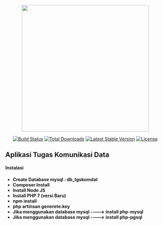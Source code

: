 <p align="center"><a href="https://laravel.com" target="_blank"><img src="https://raw.githubusercontent.com/laravel/art/master/logo-lockup/5%20SVG/2%20CMYK/1%20Full%20Color/laravel-logolockup-cmyk-red.svg" width="400"></a></p>

<p align="center">
<a href="https://travis-ci.org/laravel/framework"><img src="https://travis-ci.org/laravel/framework.svg" alt="Build Status"></a>
<a href="https://packagist.org/packages/laravel/framework"><img src="https://img.shields.io/packagist/dt/laravel/framework" alt="Total Downloads"></a>
<a href="https://packagist.org/packages/laravel/framework"><img src="https://img.shields.io/packagist/v/laravel/framework" alt="Latest Stable Version"></a>
<a href="https://packagist.org/packages/laravel/framework"><img src="https://img.shields.io/packagist/l/laravel/framework" alt="License"></a>
</p>

## Aplikasi Tugas Komunikasi Data

<h4>Instalasi<h4>
    <ul>
        <li>Create Database mysql : db_tgskomdat</li>
<li>Composer Install</li>
<li>Install Node JS</li>
<li>Install PHP 7 (versi Baru)</li>
<li>npm install</li>
<li>php artinsan generete:key</li>
        <li>Jika menggunakan database mysql ----> install php-mysql </li>
        <li>Jika menggunakan database mysql ----> install php-pgsql </li>
</ul>
    
  
